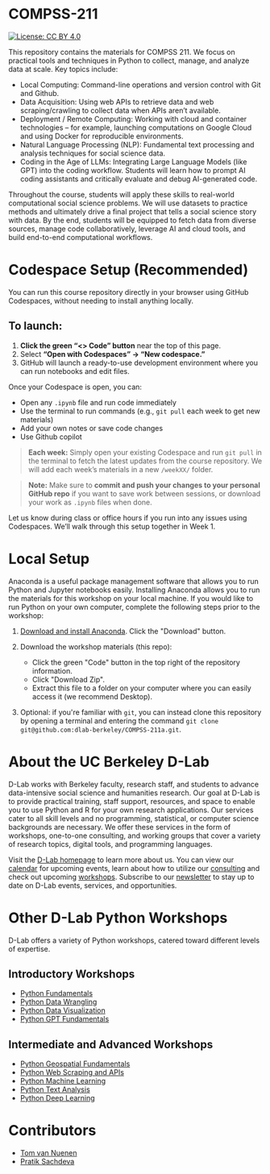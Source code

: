 # COMPSS-211

[![License: CC BY 4.0](https://img.shields.io/badge/License-CC_BY_4.0-lightgrey.svg)](https://creativecommons.org/licenses/by/4.0/)

This repository contains the materials for COMPSS 211. We focus on practical tools and techniques in Python to collect, manage, and analyze data at scale. Key topics include:

- Local Computing: Command-line operations and version control with Git and Github.
- Data Acquisition: Using web APIs to retrieve data and web scraping/crawling to collect data when APIs aren’t available.
- Deployment / Remote Computing: Working with cloud and container technologies – for example, launching computations on Google Cloud and using Docker for reproducible environments. 
- Natural Language Processing (NLP): Fundamental text processing and analysis techniques for social science data.
- Coding in the Age of LLMs: Integrating Large Language Models (like GPT) into the coding workflow. Students will learn how to prompt AI coding assistants and critically evaluate and debug AI-generated code.

Throughout the course, students will apply these skills to real-world computational social science problems. We will use datasets to practice methods and ultimately drive a final project that tells a social science story with data. By the end, students will be equipped to fetch data from diverse sources, manage code collaboratively, leverage AI and cloud tools, and build end-to-end computational workflows.


# Codespace Setup (Recommended)

You can run this course repository directly in your browser using GitHub Codespaces, without needing to install anything locally.

## To launch:

1. **Click the green “<> Code” button** near the top of this page.
2. Select **“Open with Codespaces” → “New codespace.”**
3. GitHub will launch a ready-to-use development environment where you can run notebooks and edit files.

Once your Codespace is open, you can:

- Open any `.ipynb` file and run code immediately
- Use the terminal to run commands (e.g., `git pull` each week to get new materials)
- Add your own notes or save code changes
- Use Github copilot 

> **Each week:** Simply open your existing Codespace and run `git pull` in the terminal to fetch the latest updates from the course repository. We will add each week’s materials in a new `/weekXX/` folder.

> **Note:** Make sure to **commit and push your changes to your personal GitHub repo** if you want to save work between sessions, or download your work as `.ipynb` files when done.

Let us know during class or office hours if you run into any issues using Codespaces. We’ll walk through this setup together in Week 1.

# Local Setup
Anaconda is a useful package management software that allows you to run Python and Jupyter notebooks easily. Installing Anaconda allows you to run the materials for this workshop on your local machine. If you would like to run Python on your own computer, complete the following steps prior to the workshop:

1. [Download and install Anaconda](https://www.anaconda.com/products/individual). Click the "Download" button.

2. Download the workshop materials (this repo):

   -   Click the green "Code" button in the top right of the repository information.
   -   Click "Download Zip".
   -   Extract this file to a folder on your computer where you can easily access it (we recommend Desktop).

3. Optional: if you're familiar with `git`, you can instead clone this repository by opening a terminal and entering the command `git clone
   git@github.com:dlab-berkeley/COMPSS-211a.git`.

# About the UC Berkeley D-Lab

D-Lab works with Berkeley faculty, research staff, and students to advance data-intensive social science and humanities research. Our goal at D-Lab is to
provide practical training, staff support, resources, and space to enable you to use Python and R for your own research applications. Our services cater to all skill levels and no programming, statistical, or computer science backgrounds are necessary. We offer these services in the form of workshops, one-to-one consulting, and working groups that cover a variety of research topics, digital tools, and programming languages.  

Visit the [D-Lab homepage](https://dlab.berkeley.edu/) to learn more about us.
You can view our [calendar](https://dlab.berkeley.edu/events/calendar) for upcoming events, learn about how to utilize our [consulting](https://dlab.berkeley.edu/consulting) and check out upcoming [workshops](https://dlab.berkeley.edu/events/workshops). Subscribe to our [newsletter](https://dlab.berkeley.edu/news/weekly-newsletter) to stay up to date on D-Lab events, services, and opportunities.

# Other D-Lab Python Workshops

D-Lab offers a variety of Python workshops, catered toward different levels of
expertise.

## Introductory Workshops

-  [Python Fundamentals](https://github.com/dlab-berkeley/Python-Fundamentals)
-  [Python Data Wrangling](https://github.com/dlab-berkeley/Python-Data-Wrangling)
-  [Python Data Visualization](https://github.com/dlab-berkeley/Python-Data-Visualization)
-  [Python GPT Fundamentals](https://github.com/dlab-berkeley/Python-GPT-Fundamentals)

## Intermediate and Advanced Workshops

-  [Python Geospatial Fundamentals](https://github.com/dlab-berkeley/Geospatial-Data-and-Mapping-in-Python)
-  [Python Web Scraping and APIs](https://github.com/dlab-berkeley/Python-Web-Scraping)
-  [Python Machine Learning](https://github.com/dlab-berkeley/Python-Machine-Learning)
-  [Python Text Analysis](https://github.com/dlab-berkeley/Python-Text-Analysis)
-  [Python Deep Learning](https://github.com/dlab-berkeley/Python-Deep-Learning)

# Contributors

-  [Tom van Nuenen](https://github.com/tomvannuenen)
-  [Pratik Sachdeva](https://github.com/pssachdeva)
